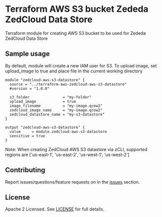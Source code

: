 # Terraform AWS S3 bucket Zededa ZedCloud Data Store

Terraform module for creating AWS S3 bucket to be used for Zededa ZedCloud Data Store

## Sample usage

By default, module will create a new IAM user for S3.
To upload image, set upload_image to true and place file in the current working directory

```hcl
module "zedcloud-aws-s3-datastore" {
  source = "../terraform-aws-zedcloud-aws-s3-datastore"
  #version = "1.0.0"
  
  s3_folder               = "my-folder"
  upload_image            = true
  image_filename          = "my-image.qcow2"
  zedcloud_image_name     = "my-image.qcow2"
  zedcloud_datastore_name = "my-s3-datastore"
}

output "zedcloud-aws-s3-datastore" {
  value     = module.zedcloud-aws-s3-datastore
  sensitive = true
}
```

Note:
When creating ZedCloud AWS S3 datastore via zCLI, supported regions are ['us-east-1', 'us-east-2', 'us-west-1', 'us-west-2']

## Contributing

Report issues/questions/feature requests on in the [issues](https://github.com/bayupw/terraform-aws-zedcloud-aws-s3-datastore/issues/new) section.

## License

Apache 2 Licensed. See [LICENSE](https://github.com/bayupw/terraform-aws-zedcloud-aws-s3-datastore/tree/master/LICENSE) for full details.